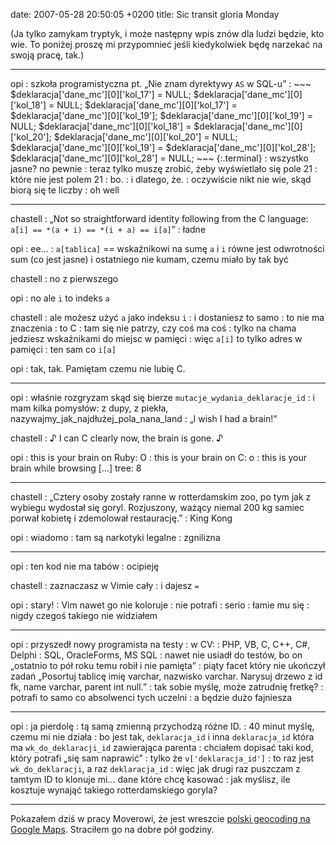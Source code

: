 date: 2007-05-28 20:50:05 +0200
title: Sic transit gloria Monday

(Ja tylko zamykam tryptyk, i może następny wpis znów dla ludzi będzie, kto wie. To poniżej proszę mi przypomnieć jeśli kiedykolwiek będę narzekać na swoją pracę, tak.)

---

opi
: szkoła programistyczna pt. „Nie znam dyrektywy `AS` w SQL-u”
: 
    ~~~
    $deklaracja['dane_mc'][0]['kol_17'] = NULL;
    $deklaracja['dane_mc'][0]['kol_18'] = NULL;
    $deklaracja['dane_mc'][0]['kol_17'] = $deklaracja['dane_mc'][0]['kol_19'];
    $deklaracja['dane_mc'][0]['kol_19'] = NULL;
    $deklaracja['dane_mc'][0]['kol_18'] = $deklaracja['dane_mc'][0]['kol_20'];
    $deklaracja['dane_mc'][0]['kol_20'] = NULL;
    $deklaracja['dane_mc'][0]['kol_19'] = $deklaracja['dane_mc'][0]['kol_28'];
    $deklaracja['dane_mc'][0]['kol_28'] = NULL;
    ~~~
    {:.terminal}
: wszystko jasne? no pewnie
: teraz tylko muszę zrobić, żeby wyświetlało się pole 21
: które nie jest polem 21
: bo.
: i dlatego, że.
: oczywiście nikt nie wie, skąd biorą się te liczby
: oh well

---

chastell
: „Not so straightforward identity following from the C language: `a[i] == *(a + i) == *(i + a) == i[a]`”
: ładne

opi
: ee…
: `a[tablica]` == wskaźnikowi na sumę `a` i `i` równe jest odwrotności sum (co jest jasne) i ostatniego nie kumam, czemu miało by tak być

chastell
: no z pierwszego

opi
: no ale `i` to indeks `a`

chastell
: ale możesz użyć `a` jako indeksu `i`
: i dostaniesz to samo
: to nie ma znaczenia
: to C
: tam się nie patrzy, czy coś ma coś
: tylko na chama jedziesz wskaźnikami do miejsc w pamięci
: więc `a[i]` to tylko adres w pamięci
: ten sam co `i[a]`

opi
: tak, tak. Pamiętam czemu nie lubię C.

---

opi
: właśnie rozgryzam skąd się bierze `mutacje_wydania_deklaracje_id`
: i mam kilka pomysłów: z dupy, z piekła, nazywajmy_jak_najdłużej_pola_nana_land
: „I wish I had a brain!”

chastell
: ♪ I can C clearly now, the brain is gone. ♪

opi
: this is your brain on Ruby: O
: this is your brain on C: o
: this is your brain while browsing […] tree: 8

---

chastell
: „Cztery osoby zostały ranne w rotterdamskim zoo, po tym jak z wybiegu wydostał się goryl. Rozjuszony, ważący niemal 200 kg samiec porwał kobietę i zdemolował restaurację.”
: King Kong

opi
: wiadomo
: tam są narkotyki legalne
: zgnilizna

---

opi
: ten kod nie ma tabów
: ocipieję

chastell
: zaznaczasz w Vimie cały
: i dajesz `=`

opi
: stary!
: Vim nawet go nie koloruje
: nie potrafi
: serio
: łamie mu się
: nigdy czegoś takiego nie widziałem

---

opi
: przyszedł nowy programista na testy
: w CV:
: PHP, VB, C, C++, C#, Delphi
: SQL, OracleForms, MS SQL
: nawet nie usiadł do testów, bo on „ostatnio to pół roku temu robił i nie pamięta”
: piąty facet który nie ukończył zadań „Posortuj tablicę imię varchar, nazwisko varchar. Narysuj drzewo z id fk, name varchar, parent int null.”
: tak sobie myślę, może zatrudnię fretkę?
: potrafi to samo co absolwenci tych uczelni
: a będzie dużo fajniesza

---

opi
: ja pierdolę
: tą samą zmienną przychodzą różne ID.
: 40 minut myślę, czemu mi nie działa
: bo jest tak, `deklaracja_id` i inna `deklaracja_id` która ma `wk_do_deklaracji_id` zawierająca parenta
: chciałem dopisać taki kod, który potrafi „się sam naprawić”
: tylko że `v['deklaracja_id']`
: to raz jest `wk_do_deklaracji`, a raz `deklaracja_id`
: więc jak drugi raz puszczam z tamtym ID to klonuje mi… dane które chcę kasować
: jak myślisz, ile kosztuje wynająć takiego rotterdamskiego goryla?

---

Pokazałem dziś w pracy Moverowi, że jest wreszcie [polski geocoding na Google Maps](http://maps.google.com/maps?saddr=Ch%C5%82odna+25,+Warszawa&daddr=Plac+Inwalid%C3%B3w+10,+Warszawa 'trasa godna polecenia, z Chłodnej do Żywiciela'). Straciłem go na dobre pół godziny.
